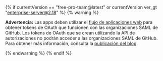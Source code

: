{% if currentVersion == "free-pro-team@latest" or currentVersion ver_gt "enterprise-server@2.18" %}
{% warning %}

**Advertencia:** Las apps deben utilizar el [flujo de aplicaciones web](/apps/building-oauth-apps/authorizing-oauth-apps/#web-application-flow) para obtener tokens de OAuth que funcionen con las organizaciones SAML de GitHub. Los tokens de OAuth que se crean utilizando la API de autorizaciones no podrán acceder a las organizaciones SAML de GitHub. Para obtener más información, consulta la [publicación del blog](https://developer.github.com/changes/2019-11-05-deprecated-passwords-and-authorizations-api).

{% endwarning %}
{% endif %}
